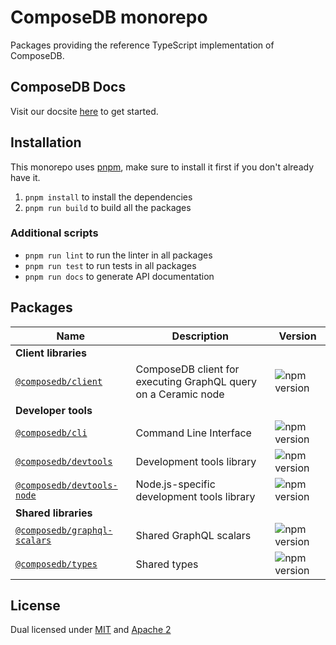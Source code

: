 # ComposeDB monorepo

Packages providing the reference TypeScript implementation of ComposeDB.

## ComposeDB Docs

Visit our docsite [here](https://composedb.js.org/) to get started.

## Installation

This monorepo uses [pnpm](https://pnpm.io/), make sure to install it first if you don't already have it.

1. `pnpm install` to install the dependencies
1. `pnpm run build` to build all the packages

### Additional scripts

- `pnpm run lint` to run the linter in all packages
- `pnpm run test` to run tests in all packages
- `pnpm run docs` to generate API documentation

## Packages

| Name                                                       | Description                                                    | Version                                                                     |
| ---------------------------------------------------------- | -------------------------------------------------------------- | --------------------------------------------------------------------------- |
| **Client libraries**                                       |
| [`@composedb/client`](./packages/client)                   | ComposeDB client for executing GraphQL query on a Ceramic node | ![npm version](https://img.shields.io/npm/v/@composedb/client.svg)          |
| **Developer tools**                                        |
| [`@composedb/cli`](./packages/cli)                         | Command Line Interface                                         | ![npm version](https://img.shields.io/npm/v/@composedb/cli.svg)             |
| [`@composedb/devtools`](./packages/devtools)               | Development tools library                                      | ![npm version](https://img.shields.io/npm/v/@composedb/devtools.svg)        |
| [`@composedb/devtools-node`](./packages/devtools-node)     | Node.js-specific development tools library                     | ![npm version](https://img.shields.io/npm/v/@composedb/devtools-node.svg)   |
| **Shared libraries**                                       |
| [`@composedb/graphql-scalars`](./packages/graphql-scalars) | Shared GraphQL scalars                                         | ![npm version](https://img.shields.io/npm/v/@composedb/graphql-scalars.svg) |
| [`@composedb/types`](./packages/types)                     | Shared types                                                   | ![npm version](https://img.shields.io/npm/v/@composedb/types.svg)           |

## License

Dual licensed under [MIT](LICENSE-MIT) and [Apache 2](LICENSE-APACHE)
